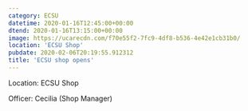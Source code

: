 ```yaml
---
category: ECSU
datetime: 2020-01-16T12:45:00+00:00
dtend: 2020-01-16T13:15:00+00:00
image: https://ucarecdn.com/f70e55f2-7fc9-4df8-b536-4e42e1cb31b0/
location: 'ECSU Shop'
pubdate: 2020-02-06T20:19:55.912312
title: 'ECSU shop opens'
---
```

Location: ECSU Shop

Officer: Cecilia (Shop Manager)

